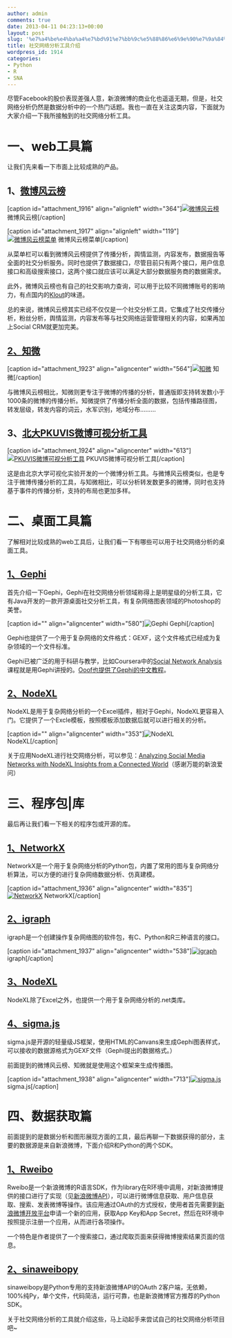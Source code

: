 ```yaml
---
author: admin
comments: true
date: 2013-04-11 04:23:13+00:00
layout: post
slug: '%e7%a4%be%e4%ba%a4%e7%bd%91%e7%bb%9c%e5%88%86%e6%9e%90%e7%9a%84%e5%b7%a5%e5%85%b7%e4%bb%8b%e7%bb%8d'
title: 社交网络分析工具介绍
wordpress_id: 1914
categories:
- Python
- R
- SNA
---
```


尽管Facebook的股价表现差强人意，新浪微博的商业化也遥遥无期，但是，社交网络分析仍然是数据分析中的一个热门话题。我也一直在关注这类内容，下面就为大家介绍一下我所接触到的社交网络分析工具。


# 一、web工具篇


让我们先来看一下市面上比较成熟的产品。


## 1、[微博风云榜](http://www.tfengyun.com/)


[caption id="attachment_1916" align="alignleft" width="364"][![微博风云榜](http://www.cloga.info/wp-content/uploads/2013/04/微博风云.jpg)](http://www.cloga.info/wp-content/uploads/2013/04/微博风云.jpg) 微博风云榜[/caption]

[caption id="attachment_1917" align="alignleft" width="119"][![微博风云榜菜单](http://www.cloga.info/wp-content/uploads/2013/04/fengyun01.jpg)](http://www.cloga.info/wp-content/uploads/2013/04/fengyun01.jpg) 微博风云榜菜单[/caption]





















从菜单栏可以看到微博风云榜提供了传播分析，舆情监测，内容发布，数据报告等全面的社交分析服务。同时也提供了数据接口，尽管目前只有两个接口，用户信息接口和高级搜索接口，这两个接口就应该可以满足大部分数据服务商的数据需求。

此外，微博风云榜也有自己的社交影响力查询，可以用于比较不同微博账号的影响力，有点国内的[Klout](http://klout.com/home)的味道。

总的来说，微博风云榜其实已经不仅仅是一个社交分析工具，它集成了社交传播分析，粉丝分析，舆情监测，内容发布等与社交网络运营管理相关的内容，如果再加上Social CRM就更加完美。


## [2、知微](http://www.weiboreach.com/)


[caption id="attachment_1923" align="aligncenter" width="564"][![知微](http://www.cloga.info/wp-content/uploads/2013/04/Screen-Shot-2013-04-11-at-8.31.17-AM.png)](http://www.cloga.info/wp-content/uploads/2013/04/Screen-Shot-2013-04-11-at-8.31.17-AM.png) 知微[/caption]

与微博风云榜相比，知微则更专注于微博的传播的分析，普通版即支持转发数小于1000条的微博的传播分析。知微提供了传播分析全面的数据，包括传播路径图，转发层级，转发内容的词云，水军识别，地域分布...……<!-- more -->


## 3、[北大PKUVIS微博可视分析工具](http://vis.pku.edu.cn/weibova/weiboevents/)


[caption id="attachment_1924" align="aligncenter" width="613"][![PKUVIS微博可视分析工具](http://www.cloga.info/wp-content/uploads/2013/04/Screen-Shot-2013-04-11-at-8.39.47-AM.png)](http://www.cloga.info/wp-content/uploads/2013/04/Screen-Shot-2013-04-11-at-8.39.47-AM.png) PKUVIS微博可视分析工具[/caption]

这是由北京大学可视化实验开发的一个微博分析工具。与微博风云榜类似，也是专注于微博传播分析的工具，与知微相比，可以分析转发数更多的微博，同时也支持基于事件的传播分析，支持的布局也更加多样。


# 二、桌面工具篇


了解相对比较成熟的web工具后，让我们看一下有哪些可以用于社交网络分析的桌面工具。


## [1、Gephi](http://www.gephi.org/)


首先介绍一下Gephi，Gephi在社交网络分析领域称得上是明星级的分析工具，它有Java开发的一款开源桌面社交分析工具，有复杂网络图表领域的Photoshop的美誉。

[caption id="" align="aligncenter" width="580"]![Gephi](https://gephi.org/wp-content/themes/gephi/images/illustrations/home_screenshot.jpg) Gephi[/caption]

Gephi也提供了一个用于复杂网络的文件格式：GEXF，这个文件格式已经成为复杂领域的一个文件标准。

Gephi已被广泛的用于科研与教学，比如Coursera中的[Social Network Analysis](https://www.coursera.org/course/sna)课程就是用Gephi讲授的。[Ooof也提供了Gephi的中文教程](https://www.udemy.com/gephi/ )。


## [2、NodeXL](nodexl.codeplex.com/)


NodeXL是用于复杂网络分析的一个Excel插件，相对于Gephi，NodeXL更容易入门。它提供了一个Excle模板，按照模板添加数据后就可以进行相关的分析。

[caption id="" align="aligncenter" width="353"]![NodeXL](http://download.codeplex.com/Download?ProjectName=nodexl&DownloadId=310439) NodeXL[/caption]

关于应用NodeXL进行社交网络分析，可以参见：[Analyzing Social Media Networks with NodeXL Insights from a Connected World](http://ishare.iask.sina.com.cn/f/18252478.html)（感谢万能的新浪爱问）


# 三、程序包|库


最后再让我们看一下相关的程序包或开源的库。


## [1、NetworkX](networkx.github.io/)


NetworkX是一个用于复杂网络分析的Python包，内置了常用的图与复杂网络分析算法，可以方便的进行复杂网络数据分析、仿真建模。

[caption id="attachment_1936" align="aligncenter" width="835"][![NetworkX](http://www.cloga.info/wp-content/uploads/2013/04/networkX.jpg)](http://www.cloga.info/wp-content/uploads/2013/04/networkX.jpg) NetworkX[/caption]


## [2、igraph](http://igraph.sourceforge.net/)


igraph是一个创建操作复杂网络图的软件包，有C、Python和R三种语言的接口。

[caption id="attachment_1937" align="aligncenter" width="538"][![igraph](http://www.cloga.info/wp-content/uploads/2013/04/igraph.jpg)](http://www.cloga.info/wp-content/uploads/2013/04/igraph.jpg) igraph[/caption]


## [3、NodeXL](http://nodexl.codeplex.com/discussions/71182?ProjectName=nodexl)


NodeXL除了Excel之外，也提供一个用于复杂网络分析的.net类库。


## [4、sigma.js](http://sigmajs.org/examples.html)


sigma.js是开源的轻量级JS框架，使用HTML的Canvans来生成Gephi图表样式，可以接收的数据源格式为GEXF文件（Gephi提出的数据格式。）

前面提到的微博风云榜、知微就是使用这个框架来生成传播图。

[caption id="attachment_1938" align="aligncenter" width="713"][![sigma.js](http://www.cloga.info/wp-content/uploads/2013/04/sigma.jpg)](http://www.cloga.info/wp-content/uploads/2013/04/sigma.jpg) sigma.js[/caption]


# 四、数据获取篇


前面提到的是数据分析和图形展现方面的工具，最后再聊一下数据获得的部分，主要的数据源是来自新浪微博，下面介绍R和Python的两个SDK。


## [1、Rweibo](http://jliblog.com/app/rweibo)


Rweibo是一个新浪微博的R语言SDK，作为library在R环境中调用，对新浪微博提供的接口进行了实现（见[新浪微博API](http://open.weibo.com/wiki/API%E6%96%87%E6%A1%A3_V2)），可以进行微博信息获取、用户信息获取、搜索、发表微博等操作。该应用通过OAuth的方式授权，使用者首先需要到[新浪微博开放平台](http://open.weibo.com/devel.php)申请一个新的应用，获取App Key和App Secret，然后在R环境中按照提示注册一个应用，从而进行各项操作。

一个特色是作者提供了一个搜索接口，通过爬取页面来获得微博搜索结果页面的信息。


## [2、sinaweibopy](http://michaelliao.github.io/sinaweibopy/)


sinaweibopy是Python专用的支持新浪微博API的OAuth 2客户端，无依赖，100%纯Py，单个文件，代码简洁，运行可靠，也是新浪微博官方推荐的Python SDK。

关于社交网络分析的工具就介绍这些，马上动起手来尝试自己的社交网络分析项目吧~


